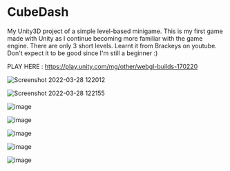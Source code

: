 # CubeDash
My Unity3D project of a simple level-based minigame. This is my first game made with Unity as I continue becoming more familiar with the game engine. There are only 3 short levels. Learnt it from Brackeys on youtube. Don't expect it to be good since I'm still a beginner :)

PLAY HERE : https://play.unity.com/mg/other/webgl-builds-170220


![Screenshot 2022-03-28 122012](https://user-images.githubusercontent.com/68273655/160440693-50a2d689-2bf3-411d-9d0d-939b8448c0c9.png)


![Screenshot 2022-03-28 122155](https://user-images.githubusercontent.com/68273655/160440501-3c9e3578-ff9a-4a36-9df8-ba93a357bfa6.png)


![image](https://user-images.githubusercontent.com/68273655/160195208-df7b7081-1ff6-4beb-8e10-6a844a219782.png)


![image](https://user-images.githubusercontent.com/68273655/160194957-9bfc804f-d9ad-400e-92d5-b49b89c49ca6.png)


![image](https://user-images.githubusercontent.com/68273655/160195739-a794c149-de0f-4423-9b74-933846b97e8f.png)


![image](https://user-images.githubusercontent.com/68273655/160195809-23fd2705-a030-4743-b824-0ecd88b2079c.png)


![image](https://user-images.githubusercontent.com/68273655/160195570-1cda4798-b35a-458c-957a-e42d4f4f16cd.png)



